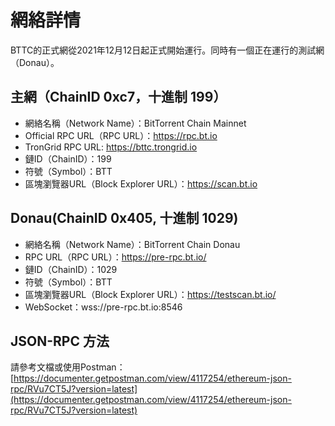 # 網絡詳情

BTTC的正式網從2021年12月12日起正式開始運行。同時有一個正在運行的測試網（Donau）。

## 主網（ChainID 0xc7，十進制 199）

* 網絡名稱（Network Name）：BitTorrent Chain Mainnet
* Official RPC URL（RPC URL）：https://rpc.bt.io
* TronGrid RPC URL: https://bttc.trongrid.io
* 鏈ID（ChainID）：199
* 符號（Symbol）：BTT
* 區塊瀏覽器URL（Block Explorer URL）：https://scan.bt.io

## Donau(ChainID 0x405, 十進制 1029)

* 網絡名稱（Network Name）：BitTorrent Chain Donau
* RPC URL（RPC URL）：https://pre-rpc.bt.io/ 
* 鏈ID（ChainID）：1029
* 符號（Symbol）：BTT
* 區塊瀏覽器URL（Block Explorer URL）：https://testscan.bt.io/
* WebSocket：wss://pre-rpc.bt.io:8546

## JSON-RPC 方法

請參考文檔或使用Postman：[https://documenter.getpostman.com/view/4117254/ethereum-json-rpc/RVu7CT5J?version=latest](https://documenter.getpostman.com/view/4117254/ethereum-json-rpc/RVu7CT5J?version=latest)